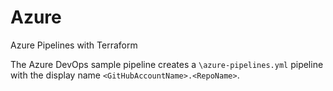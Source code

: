 # Azure
Azure Pipelines with Terraform

The Azure DevOps sample pipeline creates a `\azure-pipelines.yml` pipeline with the display name `<GitHubAccountName>.<RepoName>`.
 